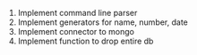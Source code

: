 1. Implement command line parser
2. Implement generators for name, number, date
3. Implement connector to mongo
4. Implement function to drop entire db